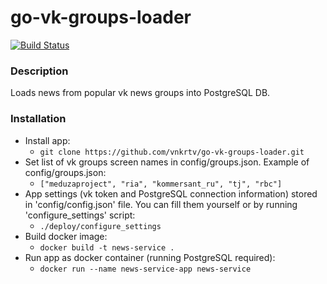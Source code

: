 # go-vk-groups-loader

[![Build Status](https://travis-ci.com/vnkrtv/go-vk-groups-loader.svg?branch=master)](https://travis-ci.com/vnkrtv/go-vk-groups-loader)

### Description

Loads news from popular vk news groups into PostgreSQL DB.

### Installation

- Install app:
  - ```git clone https://github.com/vnkrtv/go-vk-groups-loader.git```
- Set list of vk groups screen names in config/groups.json. Example of config/groups.json:
  -  ```["meduzaproject", "ria", "kommersant_ru", "tj", "rbc"]```
- App settings (vk token and PostgreSQL connection information) stored in 'config/config.json' file. You can fill them yourself or by running 'configure_settings' script:
  - ```./deploy/configure_settings```
- Build docker image:
  - ```docker build -t news-service .```
- Run app as docker container (running PostgreSQL required):
  - ```docker run --name news-service-app news-service ```

